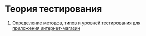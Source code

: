 # Теория тестирования
1) [Определение методов, типов и уровней тестирования для приложения интернет-магазин](https://docs.google.com/spreadsheets/d/19ZbznYS1qdzRgKuw7baX46DQZWAvsmrnnnCdQ0zgB6M/edit?usp=sharing)
